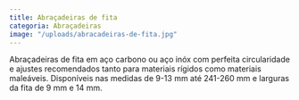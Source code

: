 ```yaml
---
title: Abraçadeiras de fita
categoria: Abraçadeiras
image: "/uploads/abracadeiras-de-fita.jpg"
---
```


Abraçadeiras de fita em aço carbono ou aço inóx com perfeita circularidade e ajustes recomendados tanto para materiais rígidos como materiais maleáveis. Disponíveis nas medidas de 9-13 mm até 241-260 mm e larguras da fita de 9 mm e 14 mm.


